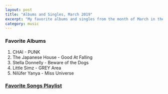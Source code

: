 ```yaml
---
layout: post
title: "Albums and Singles, March 2019"
excerpt: "My favorite albums and singles from the month of March in the 2019th year. "
category: music
---
```


### Favorite Albums

1. CHAI - PUNK
1. The Japanese House - Good At Falling
1. Stella Donnelly - Beware of the Dogs
1. Little Simz - GREY Area
1. Nilüfer Yanya - Miss Universe

### <a href="https://open.spotify.com/user/blrobin2/playlist/4aclAL7QrCU4OJcRzVIRII" target="_blank" rel="noopener">Favorite Songs Playlist</a>
